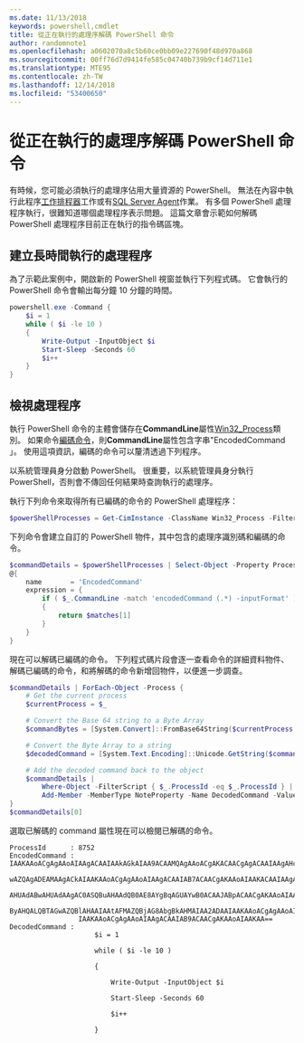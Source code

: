```yaml
---
ms.date: 11/13/2018
keywords: powershell,cmdlet
title: 從正在執行的處理序解碼 PowerShell 命令
author: randomnote1
ms.openlocfilehash: a0602070a8c5b60ce0bb09e227690f48d970a868
ms.sourcegitcommit: 00ff76d7d9414fe585c04740b739b9cf14d711e1
ms.translationtype: MTE95
ms.contentlocale: zh-TW
ms.lasthandoff: 12/14/2018
ms.locfileid: "53400650"
---
```

# <a name="decode-a-powershell-command-from-a-running-process"></a>從正在執行的處理序解碼 PowerShell 命令

有時候，您可能必須執行的處理序佔用大量資源的 PowerShell。
無法在內容中執行此程序[工作排程器][]工作或有[SQL Server Agent][]作業。 有多個 PowerShell 處理程序執行，很難知道哪個處理程序表示問題。 這篇文章會示範如何解碼 PowerShell 處理程序目前正在執行的指令碼區塊。

## <a name="create-a-long-running-process"></a>建立長時間執行的處理程序

為了示範此案例中，開啟新的 PowerShell 視窗並執行下列程式碼。 它會執行的 PowerShell 命令會輸出每分鐘 10 分鐘的時間。

```powershell
powershell.exe -Command {
    $i = 1
    while ( $i -le 10 )
    {
        Write-Output -InputObject $i
        Start-Sleep -Seconds 60
        $i++
    }
}
```

## <a name="view-the-process"></a>檢視處理程序

執行 PowerShell 命令的主體會儲存在**CommandLine**屬性[Win32_Process][]類別。 如果命令[編碼命令][]，則**CommandLine**屬性包含字串"EncodedCommand 」。 使用這項資訊，編碼的命令可以釐清透過下列程序。

以系統管理員身分啟動 PowerShell。 很重要，以系統管理員身分執行 PowerShell，否則會不傳回任何結果時查詢執行的處理序。

執行下列命令來取得所有已編碼的命令的 PowerShell 處理程序：

```powershell
$powerShellProcesses = Get-CimInstance -ClassName Win32_Process -Filter 'CommandLine LIKE "%EncodedCommand%"'
```

下列命令會建立自訂的 PowerShell 物件，其中包含的處理序識別碼和編碼的命令。

```powershell
$commandDetails = $powerShellProcesses | Select-Object -Property ProcessId,
@{
    name       = 'EncodedCommand'
    expression = {
        if ( $_.CommandLine -match 'encodedCommand (.*) -inputFormat' )
        {
            return $matches[1]
        }
    }
}
```

現在可以解碼已編碼的命令。 下列程式碼片段會逐一查看命令的詳細資料物件、 解碼已編碼的命令，和將解碼的命令新增回物件，以便進一步調查。

```powershell
$commandDetails | ForEach-Object -Process {
    # Get the current process
    $currentProcess = $_

    # Convert the Base 64 string to a Byte Array
    $commandBytes = [System.Convert]::FromBase64String($currentProcess.EncodedCommand)

    # Convert the Byte Array to a string
    $decodedCommand = [System.Text.Encoding]::Unicode.GetString($commandBytes)

    # Add the decoded command back to the object
    $commandDetails |
        Where-Object -FilterScript { $_.ProcessId -eq $_.ProcessId } |
        Add-Member -MemberType NoteProperty -Name DecodedCommand -Value $decodedCommand
}
$commandDetails[0]
```

選取已解碼的 command 屬性現在可以檢閱已解碼的命令。

```output
ProcessId      : 8752
EncodedCommand : IAAKAAoACgAgAAoAIAAgACAAIAAkAGkAIAA9ACAAMQAgAAoACgAKACAACgAgACAAIAAgAHcAaABpAGwAZQAgACgAIAAkAGkAIAAtAG
                 wAZQAgADEAMAAgACkAIAAKAAoACgAgAAoAIAAgACAAIAB7ACAACgAKAAoAIAAKACAAIAAgACAAIAAgACAAIABXAHIAaQB0AGUALQBP
                 AHUAdABwAHUAdAAgAC0ASQBuAHAAdQB0AE8AYgBqAGUAYwB0ACAAJABpACAACgAKAAoAIAAKACAAIAAgACAAIAAgACAAIABTAHQAYQ
                 ByAHQALQBTAGwAZQBlAHAAIAAtAFMAZQBjAG8AbgBkAHMAIAA2ADAAIAAKAAoACgAgAAoAIAAgACAAIAAgACAAIAAgACQAaQArACsA
                 IAAKAAoACgAgAAoAIAAgACAAIAB9ACAACgAKAAoAIAAKAA==
DecodedCommand :
                     $i = 1

                     while ( $i -le 10 )

                     {

                         Write-Output -InputObject $i

                         Start-Sleep -Seconds 60

                         $i++

                     }
```

[工作排程器]: /windows/desktop/TaskSchd/task-scheduler-start-page
[SQL Server Agent]: /sql/ssms/agent/sql-server-agent
[Win32_Process]: /windows/desktop/CIMWin32Prov/win32-process
[編碼命令]: /powershell/scripting/core-powershell/console/powershell.exe-command-line-help#-encodedcommand-
